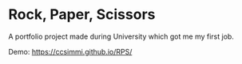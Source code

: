 # Rock, Paper, Scissors

A portfolio project made during University which got me my first job.

Demo: https://ccsimmi.github.io/RPS/
